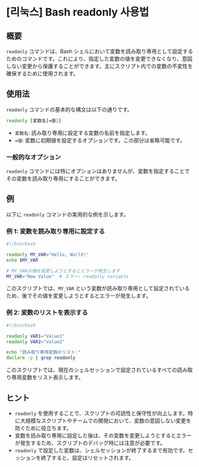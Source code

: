 # [리눅스] Bash readonly 사용법

## 概要
`readonly` コマンドは、Bash シェルにおいて変数を読み取り専用として設定するためのコマンドです。これにより、指定した変数の値を変更できなくなり、意図しない変更から保護することができます。主にスクリプト内での変数の不変性を確保するために使用されます。

## 使用法
`readonly` コマンドの基本的な構文は以下の通りです。

```bash
readonly [変数名[=値]]
```

- `変数名`: 読み取り専用に設定する変数の名前を指定します。
- `=値`: 変数に初期値を設定するオプションです。この部分は省略可能です。

### 一般的なオプション
`readonly` コマンドには特にオプションはありませんが、変数を指定することでその変数を読み取り専用にすることができます。

## 例
以下に `readonly` コマンドの実用的な例を示します。

### 例 1: 変数を読み取り専用に設定する
```bash
#!/bin/bash

readonly MY_VAR="Hello, World!"
echo $MY_VAR

# MY_VARの値を変更しようとするとエラーが発生します
MY_VAR="New Value"  # エラー: readonly variable
```

このスクリプトでは、`MY_VAR` という変数が読み取り専用として設定されているため、後でその値を変更しようとするとエラーが発生します。

### 例 2: 変数のリストを表示する
```bash
#!/bin/bash

readonly VAR1="Value1"
readonly VAR2="Value2"

echo "読み取り専用変数のリスト:"
declare -p | grep readonly
```

このスクリプトでは、現在のシェルセッションで設定されているすべての読み取り専用変数をリスト表示します。

## ヒント
- `readonly` を使用することで、スクリプトの可読性と保守性が向上します。特に大規模なスクリプトやチームでの開発において、変数の意図しない変更を防ぐために役立ちます。
- 変数を読み取り専用に設定した後は、その変数を変更しようとするとエラーが発生するため、スクリプトのデバッグ時には注意が必要です。
- `readonly` で設定した変数は、シェルセッションが終了するまで有効です。セッションを終了すると、設定はリセットされます。
